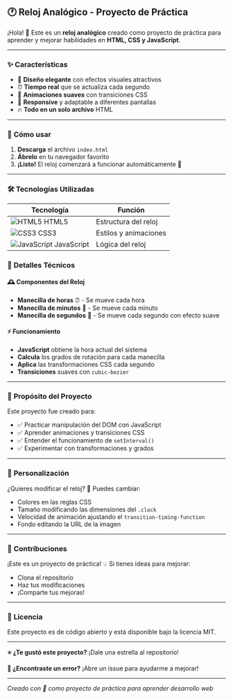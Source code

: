 ## 🕐 **Reloj Analógico** - Proyecto de Práctica

¡Hola! 👋 Este es un **reloj analógico** creado como proyecto de práctica para aprender y mejorar habilidades en **HTML, CSS y JavaScript**.

---

### ✨ **Características**

- 🎨 **Diseño elegante** con efectos visuales atractivos
- ⏰ **Tiempo real** que se actualiza cada segundo
- 🎯 **Animaciones suaves** con transiciones CSS
- 📱 **Responsive** y adaptable a diferentes pantallas
- 🔥 **Todo en un solo archivo** HTML

---

### 🚀 **Cómo usar**

1. **Descarga** el archivo `index.html`
2. **Ábrelo** en tu navegador favorito
3. **¡Listo!** El reloj comenzará a funcionar automáticamente 🎉

---

### 🛠️ **Tecnologías Utilizadas**

| Tecnología | Función |
|------------|---------|
| ![HTML5](https://img.icons8.com/color/48/000000/html-5.png) HTML5 | Estructura del reloj |
| ![CSS3](https://img.icons8.com/color/48/000000/css3.png) CSS3 | Estilos y animaciones |
| ![JavaScript](https://img.icons8.com/color/48/000000/javascript.png) JavaScript | Lógica del reloj |

### 🎨 **Detalles Técnicos**

#### 🕰️ **Componentes del Reloj**
- **Manecilla de horas** ⏰ - Se mueve cada hora
- **Manecilla de minutos** 📏 - Se mueve cada minuto  
- **Manecilla de segundos** 🔴 - Se mueve cada segundo con efecto suave

#### ⚡ **Funcionamiento**
- **JavaScript** obtiene la hora actual del sistema
- **Calcula** los grados de rotación para cada manecilla
- **Aplica** las transformaciones CSS cada segundo
- **Transiciones** suaves con `cubic-bezier`

---

### 🎯 **Propósito del Proyecto**

Este proyecto fue creado para:
- ✅ Practicar manipulación del DOM con JavaScript
- ✅ Aprender animaciones y transiciones CSS
- ✅ Entender el funcionamiento de `setInterval()`
- ✅ Experimentar con transformaciones y grados

---

### 🔧 **Personalización**

¿Quieres modificar el reloj? 🎨 Puedes cambiar:
- Colores en las reglas CSS
- Tamaño modificando las dimensiones del `.clock`
- Velocidad de animación ajustando el `transition-timing-function`
- Fondo editando la URL de la imagen

---

### 🤝 **Contribuciones**

¡Este es un proyecto de práctica! 💡 Si tienes ideas para mejorar:
- Clona el repositorio
- Haz tus modificaciones
- ¡Comparte tus mejoras!

---

### 📄 **Licencia**

Este proyecto es de código abierto y está disponible bajo la licencia MIT.

---

**⭐ ¿Te gustó este proyecto?** ¡Dale una estrella al repositorio!

**🐛 ¿Encontraste un error?** ¡Abre un issue para ayudarme a mejorar!

---

*Creado con 💙 como proyecto de práctica para aprender desarrollo web*